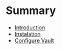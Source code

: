 # Summary

* [Introduction](README.md)
* [Instalation](chapter1.md)
* [Configure Vault](configure-vault.md)

